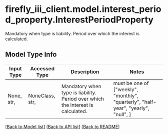 # firefly_iii_client.model.interest_period_property.InterestPeriodProperty

Mandatory when type is liability. Period over which the interest is calculated.

## Model Type Info
Input Type | Accessed Type | Description | Notes
------------ | ------------- | ------------- | -------------
None, str,  | NoneClass, str,  | Mandatory when type is liability. Period over which the interest is calculated. | must be one of ["weekly", "monthly", "quarterly", "half-year", "yearly", "null", ] 

[[Back to Model list]](../../README.md#documentation-for-models) [[Back to API list]](../../README.md#documentation-for-api-endpoints) [[Back to README]](../../README.md)

